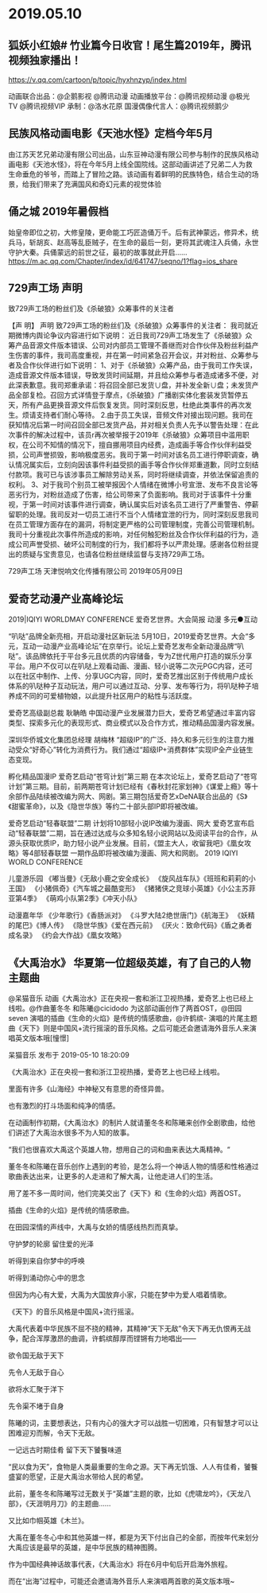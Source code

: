 # 2019.05.10


## 狐妖小红娘# 竹业篇今日收官！尾生篇2019年，腾讯视频独家播出！

https://v.qq.com/cartoon/p/topic/hyxhnzyp/index.html

动画联合出品：@企鹅影视 @腾讯动漫
动画播放平台：@腾讯视频动漫 @极光TV @腾讯视频VIP
承制：@洛水花原
国漫偶像代言人：@腾讯视频鹅少    


## 民族风格动画电影《天池水怪》定档今年5月

由江苏天艺兄弟动漫有限公司出品，山东豆神动漫有限公司参与制作的民族风格动画电影《天池水怪》，将在今年5月上线全国院线。这部动画讲述了兄弟二人为救生命垂危的爷爷，而踏上了冒险之路。该动画有着鲜明的民族特色，结合生动的场景，给我们带来了充满国风和奇幻元素的视觉体验 


## 俑之城 2019年暑假档

始皇帝即位之初，大修皇陵，更命能工巧匠造俑万千。后有武神蒙远，修异术，统兵马，斩胡亥、赵高等乱臣贼子，在生命的最后一刻，更将其武魂注入兵俑，永世守护大秦。兵俑蒙远的前世之征，最初的故事就此开启……  
https://m.ac.qq.com/Chapter/index/id/641747/seqno/1?flag=ios_share

## 729声工场  声明 
致729声工场的粉丝们及《杀破狼》众筹事件的关注者 

【声   明】 
声明
致729声工场的粉丝们及《杀破狼》众筹事件的关注者：
我司就近期微博内舆论争议内容进行如下说明：
近日我司729声工场发生了《杀破狼》众筹产品音源文件版本错误、公司对内部员工管理不善继而对合作伙伴及粉丝利益产生伤害的事件，我司高度重视，并在第一时间紧急召开会议，并对粉丝、众筹参与者及合作伙伴进行如下说明：
1、对于《杀破狼》众筹产品，由于我司工作失误，造成音源文件版本错误，导致发货时间延期，并且给众筹参与者造成诸多不便，对此深表歉意。我司郑重承诺：将召回全部已发货∪盘，并补发全新∪盘；未发货产品全部复检。召回方式详情登于摩点，《杀破狼》广播剧实体化套装发货暂停五天，所有产品更换音源文件后恢复发货。同时深刻反思，杜绝此类事件的再次发生。烦请支持者们耐心等待。
2.由于员工失误，音频文件对接出现问题。我司在获知情况后第一时间召回全部已发货产品，并对相关负责人先予以警告处理：在此次事件的解决过程中，该员r再次被举报于2019年《杀破狼》众筹项目中滥用职权，在公司不知情的情况下，擅自挪用项目内经费，造成画手等合作伙伴利益受损，公司声誉损毁，影响极度恶劣。我司于第一时间对该名员工进行停职调查，确认情况属实后，立刻向因该事件利益受损的画手等合作伙伴郑重道歉，同时立刻结付款项。我可已与该涉事员工解除劳动关系，同时将继续调查，并依法保留追责的权利。
3、对于我司个别员工被举报因个人情绪在微博小号宣泄、发布不良言论等恶劣行为，对粉丝造成了伤害，给公司带来了负面影响。我司对于该事件十分重视，于第一时间对该事件进行调查，确认属实后对该名员工进行了严重警告、停薪留职的处理。我司反对一切员工进行不当个人情绪宜泄的行为，同时深刻反思我司在员工管理方面存在的漏洞，将制定更严格的公司管理制度，完善公司管理机制。
我司十分重视此次事件所造成的影响，对任何触犯粉丝及合作伙伴利益的行为，造成公司声誉受损、破坏公司制度的行为，我们都将予以严肃处理。感谢各位粉丝提出的质疑与宝贵意见，也请各位粉丝继续监督与支持729声工场。

729声工场
天津悦响文化传播有限公司
2019年05月09日


## 爱奇艺动漫产业高峰论坛 

2019|IQIYI WORLDMAY CONFERENCE 
爱奇艺世界。大会简报
动漫
多元●互动

“叭哒”品牌全新亮相，开启动漫社区新玩法
5月10日，2019爱奇艺世界。大会“多元，互动一动漫产业高峰论坛”在京举行。论坛上爱奇艺发布全新动漫品牌“叭哒”。该品牌依托于平台多元且优质的内容储备，专为Z世代用户打造的娱乐分享平台。用户不仅可以在叭哒上观看动画、漫画、轻小说等二次元PGC内容，还可以在社区中制作、上传、分享UGC内容，同时，爱奇艺推出区别于传统用户成长体系的叭哒种子互动玩法，用户可以通过互动、分享、发布等行为，将叭哒种子培养成不同的可爱植物娘，以此提升社区用户的粘性与活跃度。

爱奇艺高级副总裁
耿聃皓
中国动漫产业发展潜力巨大，爱奇艺希望通过丰富内容类型、探索多元化的表现形式、商业模式以及合作方式，推动精品国漫内容发展。

深圳华侨城文化集团总经理
胡梅林
“超级IP”的广泛、持久和多元衍生的注意力推动受众“好奇心”转化为消费行为。我们通过“超级IP+消费群体”实现IP全产业链生态变现。

孵化精品国漫IP
爱奇艺启动“苍穹计划”第三期
在本次论坛上，爱奇艺启动了“苍穹计划”第三期。目前，前两期苍穹计划已经有《春秋封花家划神》《谋爱上瘾》等十余部作品陆续被改编为网大、网剧。第三期包括爱奇艺xDeNA联合出品的《S》《甜蜜革命》，以及《隐世华族》等约二十部头部IP即将被改编。

爱奇艺启动“轻春联盟”二期
计划将10部轻小说IP改编为漫画、网大
爱奇艺宣布启动“轻春联盟”二期，旨在通过达成与众多知名轻小说网站以及阅读平台的合作，从源头获取优质IP，助力轻小说产业发展。目前，《盟主大人，收留我吧》《凰女攻略》等4部轻春联盟
一期作品即将被改编为漫画、网大和网剧。
2019 IQIYI WORLD CONFERENCE


儿童游乐园
《嘟当曼》《无敌小鹿之安全成长》
《旋风战车队》《班班和莉莉的小王国》
《小猪佩奇》《汽车城之最酷变形》
《猪猪侠之竞球小英雄》《小公主苏菲亚第4季》
《萌鸡小队第2季》《冲天小队》

动漫嘉年华
《少年歌行》《香肠派对》
《斗罗大陆2绝世唐门》《航海王》
《妖精的尾巴》《博人传》
《隐世华族》《爱在西元前》
《厌火：致命代码》《盾之勇者成名录》
《约会大作战》《凰女攻略》

## ​​《大禹治水》 华夏第一位超级英雄，有了自己的人物主题曲
 @呆猫音乐
动画《大禹治水》正在央视一套和浙江卫视热播，爱奇艺上也已经上线啦。@作曲董冬冬 和陈曦@cicidodo 为这部动画创作了两首OST，@田园seven 演唱的插曲《生命的火焰》是传统的情感歌曲，@许鹤缤- 演唱的片尾主题曲《天下》则是中国风+流行摇滚的音乐风格。之后可能还会邀请海外音乐人来演唱英文版本哦[憧憬]

呆猫音乐 发布于 2019-05-10 18:20:09   

​​《大禹治水》正在央视一套和浙江卫视热播，爱奇艺上也已经上线啦。

里面有许多《山海经》中神秘又有意思的奇怪异兽。

也有激烈的打斗场面和纯净的情感。

在动画制作初期，《大禹治水》的制片人就请董冬冬和陈曦来创作全剧歌曲，给他们讲述了大禹治水很多不为人知的故事。

“我们也很喜欢大禹这个英雄人物，想用自己的词和曲来表达大禹精神。“

董冬冬和陈曦在音乐创作上遇到的考验，是怎么将⼀个神话人物的情感和性格通过歌曲表达出来，让更多的人走进和了解大禹，让他走进人们的生活。

用了差不多一周时间，他们完美交出了《天下》和《生命的火焰》两首OST。

插曲《生命的火焰》是传统的情感歌曲。

在田园深情的声线中，大禹与女娇的情感线热烈而真挚。

守护梦的轮廓 留住爱的光泽

听得到来自你梦中的呼唤

听得到涌动你心中的思念

但因为内心有大爱，大禹为大国放弃小家，只能在梦中为爱人唱着情歌。

《天下》的音乐风格是中国风+流行摇滚。

大禹代表着中华民族不屈不挠的精神，其精神“天下无敌”令天下再无仇恨再无战争，配合浑厚激昂的曲调，许鹤缤醇厚而铿锵有力地唱出——

欲令国无敌于天下 

先令人无敌于自心 

欲将水汇聚于洋下

先令渠不堵于自身 

陈曦的词，主要想表达，只有内心的强大才可以战胜⼀切困难，只有智慧才可以让困难迎刃而解，令天下无敌。

一记远古时期佳肴 留下天下饕餮味道

“民以食为天”，食物是人类最重要的生命之源。天下再无饥饿、人人有佳肴，饕餮盛宴的愿望，正是大禹治水带给人民的希望。

此前，董冬冬和陈曦写过无数关于“英雄”主题的歌，比如《虎啸龙吟》，《天龙八部》，《天涯明月刀》的主题曲......

又比如巾帼英雄《木兰》。

大禹在董冬冬心中和其他英雄一样，都是为天下付出自己的全部，而按年代来划分大禹应该是最早的英雄，是中华民族的精神图腾。

作为中国经典神话故事代表，《大禹治水》将在6月中旬后开启海外旅程。

而在“出海”过程中，可能还会邀请海外音乐人来演唱两首歌的英文版本哦~